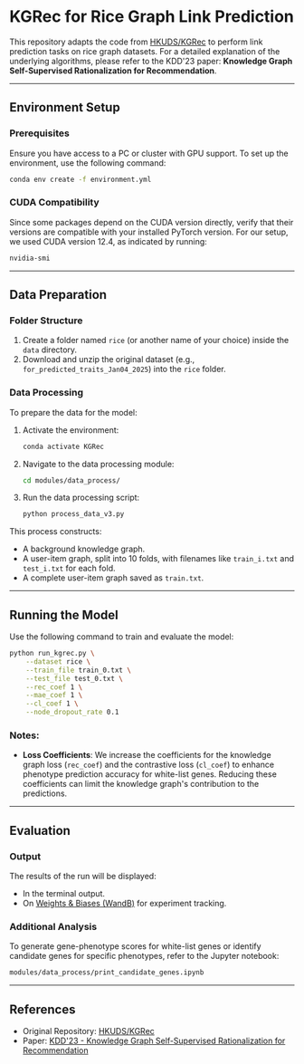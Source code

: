 # KGRec for Rice Graph Link Prediction

This repository adapts the code from [HKUDS/KGRec](https://github.com/HKUDS/KGRec) to perform link prediction tasks on rice graph datasets. For a detailed explanation of the underlying algorithms, please refer to the KDD'23 paper: **Knowledge Graph Self-Supervised Rationalization for Recommendation**.

---

## Environment Setup

### Prerequisites

Ensure you have access to a PC or cluster with GPU support. To set up the environment, use the following command:

```bash
conda env create -f environment.yml
```

### CUDA Compatibility

Since some packages depend on the CUDA version directly, verify that their versions are compatible with your installed PyTorch version. For our setup, we used CUDA version 12.4, as indicated by running:

```bash
nvidia-smi
```

---

## Data Preparation

### Folder Structure

1. Create a folder named `rice` (or another name of your choice) inside the `data` directory.
2. Download and unzip the original dataset (e.g., `for_predicted_traits_Jan04_2025`) into the `rice` folder.

### Data Processing

To prepare the data for the model:

1. Activate the environment:

   ```bash
   conda activate KGRec
   ```

2. Navigate to the data processing module:

   ```bash
   cd modules/data_process/
   ```

3. Run the data processing script:

   ```bash
   python process_data_v3.py
   ```

This process constructs:

- A background knowledge graph.
- A user-item graph, split into 10 folds, with filenames like `train_i.txt` and `test_i.txt` for each fold.
- A complete user-item graph saved as `train.txt`.

---

## Running the Model

Use the following command to train and evaluate the model:

```bash
python run_kgrec.py \
    --dataset rice \
    --train_file train_0.txt \
    --test_file test_0.txt \
    --rec_coef 1 \
    --mae_coef 1 \
    --cl_coef 1 \
    --node_dropout_rate 0.1
```

### Notes:

- **Loss Coefficients**: We increase the coefficients for the knowledge graph loss (`rec_coef`) and the contrastive loss (`cl_coef`) to enhance phenotype prediction accuracy for white-list genes. Reducing these coefficients can limit the knowledge graph's contribution to the predictions.

---

## Evaluation

### Output

The results of the run will be displayed:

- In the terminal output.
- On [Weights & Biases (WandB)](https://wandb.ai) for experiment tracking.

### Additional Analysis

To generate gene-phenotype scores for white-list genes or identify candidate genes for specific phenotypes, refer to the Jupyter notebook:

```bash
modules/data_process/print_candidate_genes.ipynb
```

---

## References

- Original Repository: [HKUDS/KGRec](https://github.com/HKUDS/KGRec)
- Paper: [KDD'23 - Knowledge Graph Self-Supervised Rationalization for Recommendation](https://arxiv.org/abs/...)

